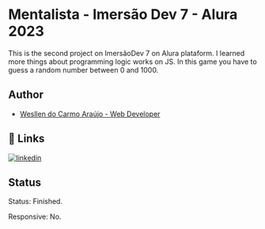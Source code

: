 # Mentalista - Imersão Dev 7 - Alura 2023

This is the second project on ImersãoDev 7 on Alura plataform. I learned more things about programming logic works on JS.
In this game you have to guess a random number between 0 and 1000.

## Author

- [Wesllen do Carmo Araújo - Web Developer](https://www.github.com/WesllenAraujo)


## 🔗 Links
[![linkedin](https://img.shields.io/badge/linkedin-0A66C2?style=for-the-badge&logo=linkedin&logoColor=white)](https://www.linkedin.com/in/wesllen-do-carmo-ara%C3%BAjo-0b1115276/)


## Status

Status: Finished.

Responsive: No.
